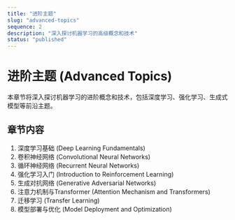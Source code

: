 ```yaml
---
title: "进阶主题"
slug: "advanced-topics"
sequence: 2
description: "深入探讨机器学习的高级概念和技术"
status: "published"
---
```


# 进阶主题 (Advanced Topics)

本章节将深入探讨机器学习的进阶概念和技术，包括深度学习、强化学习、生成式模型等前沿主题。

## 章节内容

1. 深度学习基础 (Deep Learning Fundamentals)
2. 卷积神经网络 (Convolutional Neural Networks)
3. 循环神经网络 (Recurrent Neural Networks)
4. 强化学习入门 (Introduction to Reinforcement Learning)
5. 生成对抗网络 (Generative Adversarial Networks)
6. 注意力机制与Transformer (Attention Mechanism and Transformers)
7. 迁移学习 (Transfer Learning)
8. 模型部署与优化 (Model Deployment and Optimization)